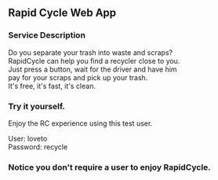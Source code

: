 ## Rapid Cycle Web App

### Service Description

Do you separate your trash into waste and scraps?<br />
RapidCycle can help you find a recycler close to you.<br />
Just press a button, wait for the driver and have him <br />
pay for your scraps and pick up your trash. <br />
It's free, it's fast, it's clean.

### Try it yourself.
Enjoy the RC experience using this test user.<br />

User: loveto<br />
Password: recycle<br />

### Notice you don't require a user to enjoy RapidCycle.
